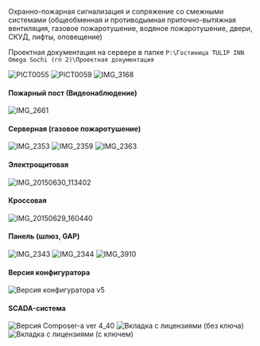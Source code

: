 Охранно-пожарная сигнализация и сопряжение со смежными системами (общеобменная и противодымная приточно-вытяжная вентиляция, газовое пожаротушение, водяное пожаротушение, двери, СКУД, лифты, оповещение)

Проектная документация на сервере в папке `P:\Гостиница TULIP INN Omega Sochi (гп 2)\Проектная документация`

![PICT0055](https://user-images.githubusercontent.com/104857185/171550352-cb28f2b3-41b8-4cc0-90ea-eac28bcdfca2.JPG)
![PICT0059](https://user-images.githubusercontent.com/104857185/171550450-5b5c229d-0bb5-487e-829b-9ec30dec43ac.JPG)
![IMG_3168](https://user-images.githubusercontent.com/104857185/171550510-f834d6e6-6685-40da-914d-7dfb652888ef.JPG)

#### Пожарный пост (Видеонаблюдение)
![IMG_2661](https://user-images.githubusercontent.com/104857185/171548365-84384d6e-7aac-45c0-a8db-17a550c7548e.JPG)

#### Серверная (газовое пожаротушение)
![IMG_2353](https://user-images.githubusercontent.com/104857185/171550757-62a72cc1-5e58-4a6b-a08a-e3fe6b820b14.JPG)
![IMG_2359](https://user-images.githubusercontent.com/104857185/171550839-79e3d972-ce6b-44cc-945c-e86375e39a57.JPG)
![IMG_2363](https://user-images.githubusercontent.com/104857185/171550903-ebc9909a-f2cf-4602-af9d-6bc91fad9b40.JPG)

#### Электрощитовая
![IMG_20150630_113402](https://user-images.githubusercontent.com/104857185/171551054-552d006e-9f88-4a3f-999e-3f87100e843f.jpg)

#### Кроссовая
![IMG_20150629_160440](https://user-images.githubusercontent.com/104857185/171551183-b7dfc6ae-b3be-4380-b0a2-7a985f5e9342.jpg)

#### Панель (шлюз, GAP)
![IMG_2343](https://user-images.githubusercontent.com/104857185/171548498-2049a70e-4ba5-498e-9257-2e326e664941.JPG)
![IMG_2344](https://user-images.githubusercontent.com/104857185/171548538-adaf07c6-2667-432d-8b88-5bef3eecef25.JPG)
![IMG_3910](https://user-images.githubusercontent.com/104857185/171548677-8794353e-a46c-4213-ae97-0e60459167fe.JPG)

#### Версия конфигуратора
![Версия конфигуратора v5](https://user-images.githubusercontent.com/104857185/171548880-fb27f276-4a2c-4ce1-ad53-e8875bc1b63c.png)

#### SCADA-система
![Версия Composer-а ver 4_40](https://user-images.githubusercontent.com/104857185/171549020-cf70eb9d-74c3-4cd9-a9f9-9561294a0c45.png)
![Вкладка с лицензиями (без ключа)](https://user-images.githubusercontent.com/104857185/171549129-4e9423c0-231b-4a6e-8cb3-b7a97b75a593.png)
![Вкладка с лицензиями (с ключем)](https://user-images.githubusercontent.com/104857185/171549147-42a2dc00-d1ac-4565-b2d6-cf9d5e1aedb6.png)
